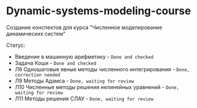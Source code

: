 # Dynamic-systems-modeling-course
Создание конспектов для курса "Численное моделирование динамических систем"

Статус:
* Введение в машинную арифметику - `Done and checked`
* Задача Коши - `Done and checked`
* Л6 Одношаговые явные методы численного интегрирования - `Done, correction needed`
* Л9 Методы Адамса - `Done, waiting for review`
* Л10 Численные методы решения нелинейных уравнений - `Done, waiting for review`
* Л11 Методы решения СЛАУ - `Done, waiting for review`